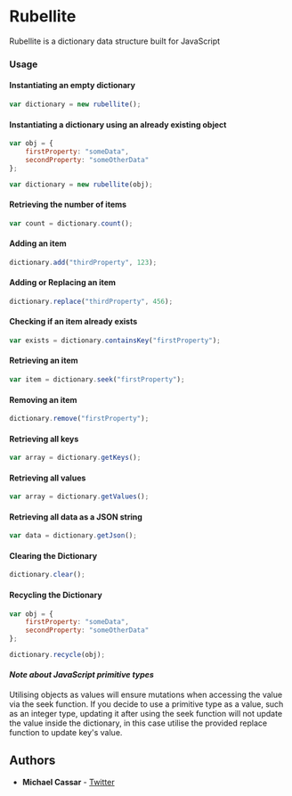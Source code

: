 # Rubellite

Rubellite is a dictionary data structure built for JavaScript

### Usage

#### Instantiating an empty dictionary

```javascript
var dictionary = new rubellite();
```

#### Instantiating a dictionary using an already existing object

```javascript
var obj = { 
    firstProperty: "someData",
    secondProperty: "someOtherData"
};

var dictionary = new rubellite(obj);
```

#### Retrieving the number of items

```javascript
var count = dictionary.count();
```

#### Adding an item

```javascript
dictionary.add("thirdProperty", 123);
```

#### Adding or Replacing an item

```javascript
dictionary.replace("thirdProperty", 456);
```

#### Checking if an item already exists

```javascript
var exists = dictionary.containsKey("firstProperty");
```

#### Retrieving an item

```javascript
var item = dictionary.seek("firstProperty");
```

#### Removing an item

```javascript
dictionary.remove("firstProperty");
```

#### Retrieving all keys

```javascript
var array = dictionary.getKeys();
```

#### Retrieving all values

```javascript
var array = dictionary.getValues();
```

#### Retrieving all data as a JSON string

```javascript
var data = dictionary.getJson();
```

#### Clearing the Dictionary

```javascript
dictionary.clear();
``` 

#### Recycling the Dictionary

```javascript
var obj = { 
    firstProperty: "someData",
    secondProperty: "someOtherData"
};

dictionary.recycle(obj);
```

#### *Note about JavaScript primitive types*

Utilising objects as values will ensure mutations when accessing the value via the seek function. If you decide to use a primitive type as a value, such as an integer type, updating it after using the seek function will not update the value inside the dictionary, in this case utilise the provided replace function to update key's value.

## Authors

* **Michael Cassar** - [Twitter](https://www.twitter.com/cassarmichael)